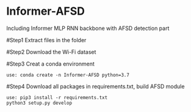 # Informer-AFSD
Including Informer MLP RNN backbone with AFSD detection part

#Step1
Extract files in the folder

#Step2
Download the Wi-Fi dataset


#Step3
Creat a conda environment
```shell script
use: conda create -n Informer-AFSD python=3.7
```

#Step4
Download all packages in requirements.txt, build AFSD module
```shell script
use: pip3 install -r requirements.txt
python3 setup.py develop
```
